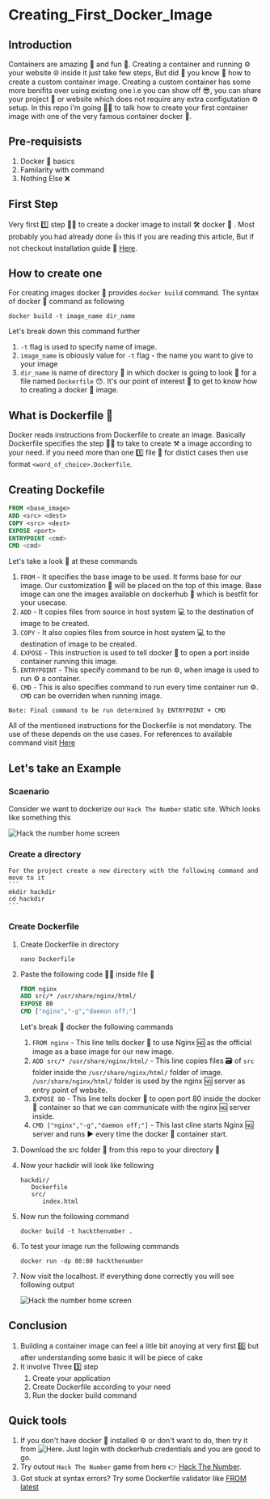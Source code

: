 # Creating_First_Docker_Image
## Introduction

  Containers are amazing 🤩 and fun 🎉. Creating a container and running ⚙ your website 🌐 inside it just take few steps, But did 🤔 you know 🧠 how to create a custom container image. Creating a custom container has some more benifits over using existing one i.e you can show off 😎, you can share your project 📁 or website which does not require any extra configutation ⚙ setup. In this repo i'm going 🏃‍♂️ to talk how to create your first container image with one  of the very famous container docker 🐳.  
  
## Pre-requisists
1. Docker 🐳 basics 
2. Familarity with command 
3. Nothing Else ❌

## First Step
  
  Very first 1️⃣ step 🚶‍♀️ to create a docker image to install 🛠 docker 🐳 . Most probably you had already done 👍 this if you are reading this article, But if not checkout installation guide 📖 [Here](https://docs.docker.com/engine/install).
  
## How to create one

  For creating images docker 🐳 provides `docker build` command. The syntax of docker 🐳 command as following
  
  ```
  docker build -t image_name dir_name
  ```
  
  Let's break down this command further
  
   1. `-t` flag is used to specify name of image.
   2. `image_name` is obiously value for `-t` flag - the name you want to give to your image
   3. `dir_name` is name of directory 📁 in which docker is going to look 👀 for a file named `Dockerfile` 😯. It's our point of interest 🤔 to get to know how to creating a docker 🐳 image.
   
## What is Dockerfile 🤔

  Docker reads instructions from Dockerfile to create an image. Basically Dockerfile specifies the step 🚶‍♂️ to take to create ⚒ a image according to your need.
  if you need more than one 1️⃣ file 📄 for distict cases then use format `<word_of_choice>.Dockerfile`.
 
## Creating Dockefile
 
 ```Dockerfile
 FROM <base_image>
 ADD <src> <dest>
 COPY <src> <dest>
 EXPOSE <port>
 ENTRYPOINT <cmd>
 CMD <cmd>
 ```
 
 Let's take a look 👀 at these commands
 1. `FROM` - It specifies the base image to be used. It forms base for our image. Our customization 🔧 will be placed on the top of this image. Base image can one the images available on dockerhub 🐳 which is bestfit for your usecase.
 2. `ADD` - It copies files from source in host system 💻 to the destination of image to be created.
 3. `COPY` - It also copies files from source in host system 💻 to the destination of image to be created.
 4. `EXPOSE` - This instruction is used to tell docker 🐳 to open a port inside container running this image.
 4. `ENTRYPOINT` - This specify command to be run ⚙, when image is used to run ⚙ a container.
 5. `CMD` - This is also specifies command to run every time container run ⚙. `CMD` can be overriden when running image.
 
   ```
   Note: Final command to be run determined by ENTRYPOINT + CMD
   ```
 All of the mentioned instructions for the Dockerfile is not mendatory. The use of these depends on the use cases. For references to available command visit [Here](https://docs.docker.com/engine/reference/builder/)
 
## Let's take an Example
  ### Scaenario
   Consider we want to dockerize our `Hack The Number` static site. Which looks like something this
   
   ![Hack the number home screen](https://user-images.githubusercontent.com/61611561/202146123-80da9007-d472-48ce-ad0c-de3eab997eab.png)
   
   ### Create a directory
    
    For the project create a new directory with the following command and move to it 
    ```
    mkdir hackdir
    cd hackdir
    ```
    
  ### Create Dockerfile
  
   1. Create Dockerfile in directory
  
       ```
       nano Dockerfile
       ```
       
   2. Paste the following code 👩‍💻 inside file 📄
    
       ```Dockerfile
       FROM nginx
       ADD src/* /usr/share/nginx/html/
       EXPOSE 80
       CMD ["nginx","-g","daemon off;"]
       ```
      Let's break 🔨 docker the following commands
        1. `FROM nginx` - This line tells docker 🐳 to use Nginx 🆖 as the official image as a base image for our new image.
        2. `ADD src/* /usr/share/nginx/html/` - This line copies files 🗃 of `src` folder inside the `/usr/share/nginx/html/` folder of image. `/usr/share/nginx/html/` folder is used by the nginx 🆖 server as entry point of website.
        3. ```EXPOSE 80``` - This line tells docker 🐳 to open port 80 inside the docker 🐳 container so that we can communicate with the nginx 🆖 server inside.
        4. ```CMD ["nginx","-g","daemon off;"]``` - This last cline starts Nginx 🆖 server and runs ▶ every time the docker 🐳 container start.
       
   3. Download the src folder 📂 from this repo to your directory 📁
   4. Now your hackdir will look like following
      
      ```
      hackdir/
         Dockerfile
         src/
            index.html
      ```
      
   6. Now run the following command
   
      ```
      docker build -t hackthenumber .
      ```
      
   5. To test your image run the following commands
   
      ```
      docker run -dp 80:80 hackthenumber
      ```
      
   6. Now visit the localhost. If everything done correctly you will see following output 
   
      ![Hack the number home screen](https://user-images.githubusercontent.com/61611561/202146123-80da9007-d472-48ce-ad0c-de3eab997eab.png)
      
## Conclusion 
   1. Building a container image can feel a litle bit anoying at very first 0️⃣ but after understanding some basic it will be piece of cake 
   2. It involve Three 3️⃣ step
      1. Create your application
      2. Create Dockerfile according to your need
      3. Run the docker build command

## Quick tools
 
 1. If you don't have docker 🐳 installed ⚙ or don't want to do, then try it from ![Here](https://labs.play-with-docker.com/). Just login with dockerhub credentials and you are good to go.
 2. Try outout `Hack The Number` game from here 👉 [Hack The Number](https://sandeep-source.github.io/Docker-Image-with-GitHub-Actions/src/).
 3. Got stuck at syntax errors? Try some Dockerfile validator like [FROM latest](https://www.fromlatest.io/)
     


